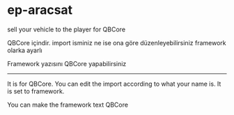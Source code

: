 # ep-aracsat
sell your vehicle to the player for QBCore


QBCore içindir.
import isminiz ne ise ona göre düzenleyebilirsiniz framework olarka ayarlı

Framework yazısını QBCore yapabilirsiniz



----
It is for QBCore.
You can edit the import according to what your name is. It is set to framework.

You can make the framework text QBCore
